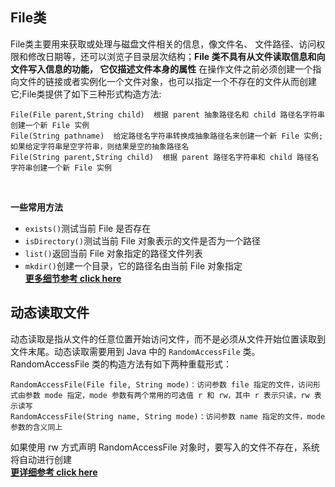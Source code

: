 ## File类
File类主要用来获取或处理与磁盘文件相关的信息，像文件名、 文件路径、访问权限和修改日期等，还可以浏览子目录层次结构；**File 类不具有从文件读取信息和向文件写入信息的功能，
它仅描述文件本身的属性**
在操作文件之前必须创建一个指向文件的链接或者实例化一个文件对象，也可以指定一个不存在的文件从而创建它;File类提供了如下三种形式构造方法:
```
File(File parent,String child)  根据 parent 抽象路径名和 child 路径名字符串创建一个新 File 实例
File(String pathname)  给定路径名字符串转换成抽象路径名来创建一个新 File 实例;如果给定字符串是空字符串，则结果是空的抽象路径名
File(String parent,String child)  根据 parent 路径名字符串和 child 路径名字符串创建一个新 File 实例
```
<br>

**一些常用方法**<br>
* `exists()`测试当前 File 是否存在<br>
* `isDirectory()`测试当前 File 对象表示的文件是否为一个路径<br>
* `list()`返回当前 File 对象指定的路径文件列表<br>
* `mkdir()`创建一个目录，它的路径名由当前 File 对象指定<br>
[**更多细节参考 click here**](http://c.biancheng.net/view/1133.html)

## 动态读取文件
动态读取是指从文件的任意位置开始访问文件，而不是必须从文件开始位置读取到文件末尾。动态读取需要用到 Java 中的 `RandomAccessFile` 类。
RandomAccessFile 类的构造方法有如下两种重载形式：
```
RandomAccessFile(File file, String mode)：访问参数 file 指定的文件，访问形式由参数 mode 指定，mode 参数有两个常用的可选值 r 和 rw，其中 r 表示只读，rw 表示读写
RandomAccessFile(String name, String mode)：访问参数 name 指定的文件，mode 参数的含义同上
```
如果使用 rw 方式声明 RandomAccessFile 对象时，要写入的文件不存在，系统将自动进行创建<br>
[**更详细参考 click here**](http://c.biancheng.net/view/1137.html)
